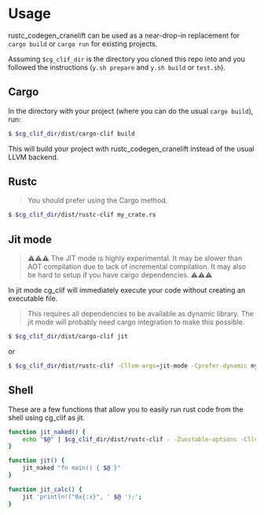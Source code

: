 # Usage

rustc_codegen_cranelift can be used as a near-drop-in replacement for `cargo build` or `cargo run` for existing projects.

Assuming `$cg_clif_dir` is the directory you cloned this repo into and you followed the instructions (`y.sh prepare` and `y.sh build` or `test.sh`).

## Cargo

In the directory with your project (where you can do the usual `cargo build`), run:

```bash
$ $cg_clif_dir/dist/cargo-clif build
```

This will build your project with rustc_codegen_cranelift instead of the usual LLVM backend.

## Rustc

> You should prefer using the Cargo method.

```bash
$ $cg_clif_dir/dist/rustc-clif my_crate.rs
```

## Jit mode

> ⚠⚠⚠ The JIT mode is highly experimental. It may be slower than AOT compilation due to lack of incremental compilation. It may also be hard to setup if you have cargo dependencies. ⚠⚠⚠

In jit mode cg_clif will immediately execute your code without creating an executable file.

> This requires all dependencies to be available as dynamic library.
> The jit mode will probably need cargo integration to make this possible.

```bash
$ $cg_clif_dir/dist/cargo-clif jit
```

or

```bash
$ $cg_clif_dir/dist/rustc-clif -Cllvm-args=jit-mode -Cprefer-dynamic my_crate.rs
```

## Shell

These are a few functions that allow you to easily run rust code from the shell using cg_clif as jit.

```bash
function jit_naked() {
    echo "$@" | $cg_clif_dir/dist/rustc-clif - -Zunstable-options -Cllvm-args=jit-mode -Cprefer-dynamic
}

function jit() {
    jit_naked "fn main() { $@ }"
}

function jit_calc() {
    jit 'println!("0x{:x}", ' $@ ');';
}
```
